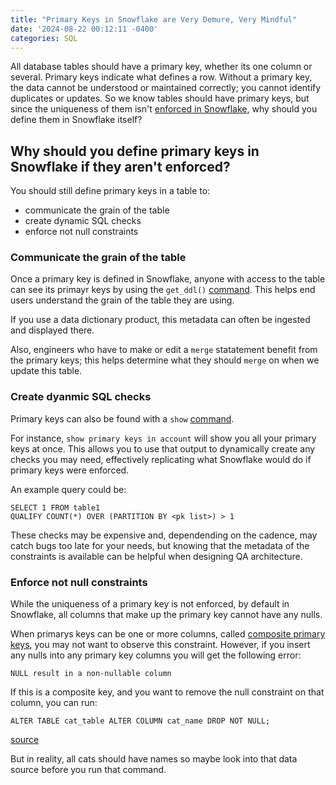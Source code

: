 ```yaml
---
title: "Primary Keys in Snowflake are Very Demure, Very Mindful"
date: '2024-08-22 00:12:11 -0400'
categories: SQL
---
```


All database tables should have a primary key, whether its one column or several. Primary keys indicate what defines a row. Without a primary key, the data cannot be understood or maintained correctly; you cannot identify duplicates or updates. So we know tables should have primary keys, but since the uniqueness of them isn't [enforced in Snowflake](https://docs.snowflake.com/en/sql-reference/constraints-overview#constraints-in-get-ddl), why should you define them in Snowflake itself?

## Why should you define primary keys in Snowflake if they aren't enforced?

You should still define primary keys in a table to:
* communicate the grain of the table
* create dynamic SQL checks
* enforce not null constraints

### Communicate the grain of the table
Once a primary key is defined in Snowflake, anyone with access to the table can see its primayr keys by using the `get_ddl()` [command](https://docs.snowflake.com/en/sql-reference/constraints-overview#constraints-in-get-ddl). This helps end users understand the grain of the table they are using. 

If you use a data dictionary product, this metadata can often be ingested and displayed there.

Also, engineers who have to make or edit a `merge` statatement benefit from the primary keys; this helps determine what they should `merge` on when we update this table.

### Create dyanmic SQL checks
Primary keys can also be found with a `show` [command](https://docs.snowflake.com/en/sql-reference/sql/show-primary-keys).

For instance, `show primary keys in account` will show you all your primary keys at once. 
This allows you to use that output to dynamically create any checks you may need, effectively replicating what Snowflake would do if primary keys were enforced.

An example query could be:

```
SELECT 1 FROM table1
QUALIFY COUNT(*) OVER (PARTITION BY <pk list>) > 1
```

These checks may be expensive and, dependending on the cadence, may catch bugs too late for your needs, but knowing that the metadata of the constraints is available can be helpful when designing QA architecture.


### Enforce not null constraints
While the uniqueness of a primary key is not enforced, by default in Snowflake, all columns that make up the primary key cannot have any nulls.

When primarys keys can be one or more columns, called [composite primary keys](https://www.geeksforgeeks.org/composite-key-in-sql/), you may not want to observe this constraint. However, if you insert any nulls into any primary key columns you will get the following error:

`NULL result in a non-nullable column`

If this is a composite key, and you want to remove the null constraint on that column, you can run:

`ALTER TABLE cat_table ALTER COLUMN cat_name DROP NOT NULL;` 

[source](https://docs.snowflake.com/en/sql-reference/sql/alter-table-column)

But in reality, all cats should have names so maybe look into that data source before you run that command.